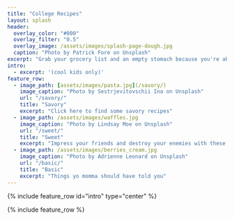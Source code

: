 ```yaml
---
title: "College Recipes"
layout: splash
header:
  overlay_color: "#000"
  overlay_filter: "0.5"
  overlay_image: /assets/images/splash-page-dough.jpg
  caption: "Photo by Patrick Fore on Unsplash"
excerpt: "Grab your grocery list and an empty stomach because you're about to explore something cooler than the top 10 bread varieties or which pasta garnish you are"
intro: 
  - excerpt: '(cool kids only)'
feature_row:
  - image_path: [assets/images/pasta.jpg](/savory/)
    image_caption: "Photo by Sestrjevitovschii Ina on Unsplash"
    url: "/savory/"
    title: "Savory"
    excerpt: "Click here to find some savory recipes"
  - image_path: /assets/images/waffles.jpg
    image_caption: "Photo by Lindsay Moe on Unsplash"
    url: "/sweet/"
    title: "Sweet"
    excerpt: "Impress your friends and destroy your enemies with these sweet units"
  - image_path: /assets/images/berries_cream.jpg
    image_caption: "Photo by Adrienne Leonard on Unsplash"
    url: "/basic/"
    title: "Basic"
    excerpt: "Things yo momma should have told you"
---
```


{% include feature_row id="intro" type="center" %}

{% include feature_row %}

